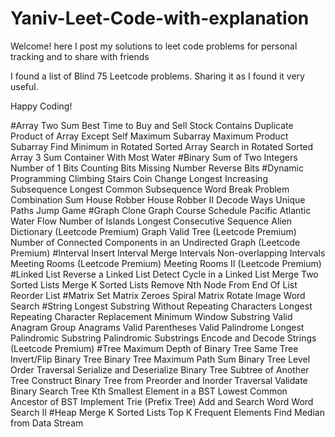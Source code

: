# Yaniv-Leet-Code-with-explanation

Welcome!
here I post my solutions to leet code problems for personal tracking and to share with friends


I found a list of Blind 75 Leetcode problems. Sharing it as I found it very useful.

Happy Coding!

#Array
Two Sum
Best Time to Buy and Sell Stock
Contains Duplicate
Product of Array Except Self
Maximum Subarray
Maximum Product Subarray
Find Minimum in Rotated Sorted Array
Search in Rotated Sorted Array
3 Sum
Container With Most Water
#Binary
Sum of Two Integers
Number of 1 Bits
Counting Bits
Missing Number
Reverse Bits
#Dynamic Programming
Climbing Stairs
Coin Change
Longest Increasing Subsequence
Longest Common Subsequence
Word Break Problem
Combination Sum
House Robber
House Robber II
Decode Ways
Unique Paths
Jump Game
#Graph
Clone Graph
Course Schedule
Pacific Atlantic Water Flow
Number of Islands
Longest Consecutive Sequence
Alien Dictionary (Leetcode Premium)
Graph Valid Tree (Leetcode Premium)
Number of Connected Components in an Undirected Graph (Leetcode Premium)
#Interval
Insert Interval
Merge Intervals
Non-overlapping Intervals
Meeting Rooms (Leetcode Premium)
Meeting Rooms II (Leetcode Premium)
#Linked List
Reverse a Linked List
Detect Cycle in a Linked List
Merge Two Sorted Lists
Merge K Sorted Lists
Remove Nth Node From End Of List
Reorder List
#Matrix
Set Matrix Zeroes
Spiral Matrix
Rotate Image
Word Search
#String
Longest Substring Without Repeating Characters
Longest Repeating Character Replacement
Minimum Window Substring
Valid Anagram
Group Anagrams
Valid Parentheses
Valid Palindrome
Longest Palindromic Substring
Palindromic Substrings
Encode and Decode Strings (Leetcode Premium)
#Tree
Maximum Depth of Binary Tree
Same Tree
Invert/Flip Binary Tree
Binary Tree Maximum Path Sum
Binary Tree Level Order Traversal
Serialize and Deserialize Binary Tree
Subtree of Another Tree
Construct Binary Tree from Preorder and Inorder Traversal
Validate Binary Search Tree
Kth Smallest Element in a BST
Lowest Common Ancestor of BST
Implement Trie (Prefix Tree)
Add and Search Word
Word Search II
#Heap
Merge K Sorted Lists
Top K Frequent Elements
Find Median from Data Stream

